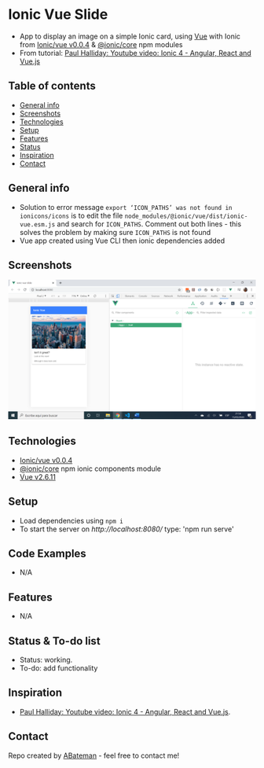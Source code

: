 # Ionic Vue Slide

* App to display an image on a simple Ionic card, using [Vue](https://vuejs.org/) with Ionic from [Ionic/vue v0.0.4](https://www.npmjs.com/package/@ionic/vue) & [@ionic/core](https://www.npmjs.com/package/@ionic/core) npm modules
* From tutorial: [Paul Halliday: Youtube video: Ionic 4 - Angular, React and Vue.js](https://www.youtube.com/watch?v=eQTNqtVeTgE)

## Table of contents

* [General info](#general-info)
* [Screenshots](#screenshots)
* [Technologies](#technologies)
* [Setup](#setup)
* [Features](#features)
* [Status](#status)
* [Inspiration](#inspiration)
* [Contact](#contact)

## General info

* Solution to error message `export ‘ICON_PATHS’ was not found in ionicons/icons` is to edit the file `node_modules/@ionic/vue/dist/ionic-vue.esm.js` and search for `ICON_PATHS`. Comment out both lines - this solves the problem by making sure `ICON_PATHS` is not found
* Vue app created using Vue CLI then ionic dependencies added

## Screenshots

![screen print](./img/slide.png)

## Technologies

* [Ionic/vue v0.0.4](https://www.npmjs.com/package/@ionic/vue)
* [@ionic/core](https://www.npmjs.com/package/@ionic/core) npm ionic components module
* [Vue v2.6.11](https://vuejs.org/)

## Setup

* Load dependencies using `npm i`
* To start the server on _http://localhost:8080/_ type: 'npm run serve'

## Code Examples

* N/A

## Features

* N/A

## Status & To-do list

* Status: working.
* To-do: add functionality

## Inspiration

* [Paul Halliday: Youtube video: Ionic 4 - Angular, React and Vue.js](https://www.youtube.com/watch?v=eQTNqtVeTgE).

## Contact

Repo created by [ABateman](https://www.andrewbateman.org) - feel free to contact me!

